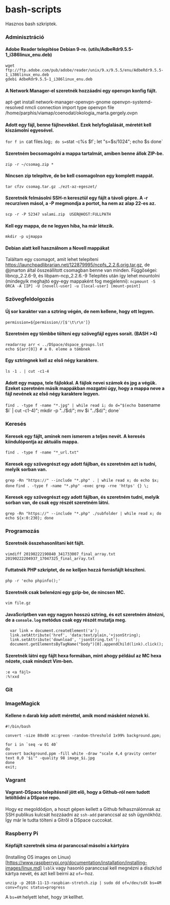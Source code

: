 # bash-scripts
Hasznos bash szkriptek.

### Adminisztráció
#### Adobe Reader telepítése Debian 9-re. (utils/AdbeRdr9.5.5-1_i386linux_enu.deb)
```
wget ftp://ftp.adobe.com/pub/adobe/reader/unix/9.x/9.5.5/enu/AdbeRdr9.5.5-1_i386linux_enu.deb
gdebi AdbeRdr9.5.5-1_i386linux_enu.deb
```

#### A Network Manager-el szeretnék hozzáadni egy openvpn konfig fájlt.
apt-get install network-manager-openvpn-gnome openvpn-systemd-resolved
nmcli connection import type openvpn file /home/parphis/viamap/coenodat/okologia_marta.gergely.ovpn 

#### Adott egy fájl, benne fájlnevekkel. Ezek helyfoglalását, méretét kell kiszámolni egyesével.
`for f in `cat files.log`; do s=`stat -c%s $f`; let "s=$s/1024"; echo $s done`

#### Szeretném becsomagolni a mappa tartalmát, amiben benne állok ZIP-be.
`zip -r ~/csomag.zip *`

#### Nincsen zip telepítve, de be kell csomagolnon egy komplett mappát.
`tar cfzv csomag.tar.gz ./ezt-az-egeszet/`

#### Szeretnék felmásolni SSH-n keresztül egy fájlt a távoli gépre. A -r recurzíven másol, a -P megmondja a portot, ha nem az alap 22-es az.
`scp -r -P 52347 valami.zip  USER@HOST:FULLPATH`

#### Kell egy mappa, de ne legyen hiba, ha már létezik.
`mkdir -p ujmappa`

#### Debian alatt kell használnom a Novell mappákat
Találtam egy csomagot, amit lehet telepíteni https://launchpadlibrarian.net/122879995/ncpfs_2.2.6.orig.tar.gz,
de @jmarton által összeállított csomagban benne van minden.
Függőségei: libncp_2.2.6-9, és libpam-ncp_2.2.6.-9
Telepítés után így lehet mountolni (mindegyik meghajtó egy-egy mappaként fog megjelenni):
`ncpmount -S ORCA -A [IP] -U [novell-user] -u [local-user] [mount-point]`

### Szövegfeldolgozás
#### Új sor karakter van a sztring végén, de nem kellene, hogy ott legyen.
`permission=${permission//[$'\t\r\n']}`

#### Szeretném egy tömbbe tölteni egy szövegfájl egyes sorait. (BASH >4)
```
readarray arr < ../DSpace/dspace_groups.lst
echo ${arr[0]} # a 0. eleme a tömbnek
```

#### Egy sztringnek kell az első négy karaktere.
`ls -1 . | cut -c1-4`

#### Adott egy mappa, tele fájlokkal. A fájlok nevei számok és jpg a végük. Ezeket szeretném másik mappákban mozgatni úgy, hogy a mappa neve a fájl nevének az első négy karaktere legyen.
`find . -type f -name "*.jpg" | while read i; do d="$(echo `basename $i` | cut -c1-4)"; mkdir -p "../$d/"; mv $i "../$d/"; done`

### Keresés
#### Keresek egy fájlt, aminek nem ismerem a teljes nevét. A keresés kiindulópontja az aktuális mappa.
`find . -type f -name "*_url.txt"`

#### Keresek egy szövegrészt egy adott fájlban, és szeretném azt is tudni, melyik sorban van.
`grep -Rn "https://" --include "*.php" . | while read x; do echo $x; done`
`find . -type f -name "*.php" -exec grep -rne 'https' {} \;`

#### Keresek egy szövegrészt egy adott fájlban, és szeretném tudni, melyik sorban van, de csak egy részét szeretném látni.
`grep -Rn "https://" --include "*.php" ./subfolder | while read x; do echo ${x:0:230}; done`


### Programozás
#### Szeretnék összehasonlítani két fájlt.
`vimdiff 20190222190840_341733007_final_array.txt 20190222204937_17047325_final_array.txt`

#### Futtatnék PHP szkriptet, de ne kelljen hozzá forrásfájlt készíteni.
`php -r 'echo phpinfo();'`

#### Szeretnék csak belenézni egy gzip-be, de nincsen MC.
`vim file.gz`

#### JavaScriptben van egy nagyon hosszú sztring, és ezt szeretném átnézni, de a `console.log` metódus csak egy részét mutatja meg.
```
  var link = document.createElement('a');
  link.setAttribute('href', 'data:text/plain,'+jsonString);
  link.setAttribute('download', 'jsonString.txt');
  document.getElementsByTagName("body")[0].appendChild(link).click();
```

#### Szeretnék látni egy fájlt hexa formában, mint ahogy például az MC hexa nézete, csak mindezt Vim-ben.
```
:e <a fájl>
:%!xxd
```

### Git

### ImageMagick
#### Kellene n darab kép adott mérettel, amik mond másként néznek ki.
```
#!/bin/bash

convert -size 80x80 xc:green -random-threshold 1x99% background.ppm;

for i in `seq -w 01 40`
do
convert background.ppm -fill white -draw "scale 4,4 gravity center text 0,0 '$i'" -quality 98 image_$i.jpg
done
exit;
```

### Vagrant

#### Vagrant-DSpace telepítésnél jött elő, hogy a Github-ról nem tudott letöltődni a DSpace repo.
Hogy ez megoldódjon, a hoszt gépen kellett a Github felhasználómnak az SSH publikus kulcsát hozzáadni az `ssh-add` paranccsal az ssh ügynökhöz. Így már le tudta tölteni a Gitről a DSpace cuccokat.

### Raspberry Pi

#### Képfájlt szeretnék sima `dd` paranccsal másolni a kártyára
(Installing OS images on Linux)[https://www.raspberrypi.org/documentation/installation/installing-images/linux.md]
`lsblk` vagy hasonló paranccsal kell megnézni a diszk/sd kártya nevét, és azt kell beírni az `of=`-hoz.

```
unzip -p 2018-11-13-raspbian-stretch.zip | sudo dd of=/dev/sdX bs=4M conv=fsync status=progress
```
A `bs=4M` helyett lehet, hogy `1M` kellhet.

